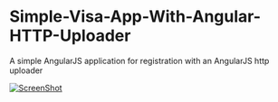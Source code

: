 # Simple-Visa-App-With-Angular-HTTP-Uploader
A simple AngularJS application for registration with an AngularJS http uploader


[![ScreenShot](https://raw.github.com/GabLeRoux/WebMole/master/ressources/WebMole_Youtube_Video.png)](https://www.youtube.com/watch?v=6y5Bw3CKNvw)

